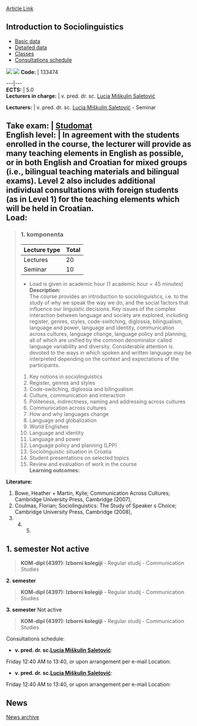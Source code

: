 [Article Link](https://www.fhs.hr/en/course/its_b)

## Introduction to Sociolinguistics
  * [Basic data](https://www.fhs.hr/en/course/its_b#v1id-523790_417112_1_0 "Basic data")
  * [Detailed data](https://www.fhs.hr/en/course/its_b#v1id-523790_417112_1_1 "Detailed data")
  * [Classes](https://www.fhs.hr/en/course/its_b#v1id-523790_417112_1_2 "Classes")
  * [Consultations schedule](https://www.fhs.hr/en/course/its_b#v1id-523790_417112_1_3 "Consultations schedule")


[![](https://www.fhs.hr/img/flags/gif/hr.gif)](https://www.fhs.hr/predmet/its_a) [![](https://www.fhs.hr/img/flags/gif/gb.gif)](https://www.fhs.hr/en/course/its_b)
**Code:** |  133474  
  
---|---  
**ECTS:** |  5.0   
**Lecturers in charge:** |  v. pred. dr. sc. [Lucia Miškulin Saletović](https://www.fhs.hr/staff/lucia.miskulin_saletovic)   
  
**Lecturers:** |  v. pred. dr. sc. [Lucia Miškulin Saletović](https://www.fhs.hr/djelatnik/lucia.miskulin_saletovic) - Seminar  
  
**Take exam:** |  [Studomat](http://www.isvu.hr/studomat)  
**English level:** |  In agreement with the students enrolled in the course, the lecturer will provide as many teaching elements in English as possible, or in both English and Croatian for mixed groups (i.e., bilingual teaching materials and bilingual exams). Level 2 also includes additional individual consultations with foreign students (as in Level 1) for the teaching elements which will be held in Croatian.   
**Load:**  
---  
> ### 1. komponenta
> | Lecture type | Total  
> ---|---  
> Lectures | 20  
> Seminar | 10  
> * Load is given in academic hour (1 academic hour = 45 minutes)   
**Description:**  
> The course provides an introduction to sociolinguistics, i.e. to the study of why we speak the way we do, and the social factors that influence our linguistic decisions. Key issues of the complex interaction between language and society are explored, including register, genres, styles, code-switching, diglossia, bilingualism, language and power, language and identity, communication across cultures, language change, language policy and planning, all of which are unified by the common denominator called language variability and diversity. Considerable attention is devoted to the ways in which spoken and written language may be interpreted depending on the context and expectations of the participants.  
>    
>    
>  1. Key notions in sociolinguistics  
>  2. Register, genres and styles  
>  3. Code-switching, diglossia and bilingualism  
>  4. Culture, communication and interaction  
>  5. Politeness, indirectness, naming and addressing across cultures  
>  6. Communication across cultures  
>  7. How and why languages change  
>  8. Language and globalization  
>  9. World Englishes  
>  10. Language and identity  
>  11. Language and power  
>  12. Language policy and planning (LPP)  
>  13. Sociolinguistic situation in Croatia  
>  14. Student presentations on selected topics  
>  15. Review and evaluation of work in the course  
**Learning outcomes:**  

  
**Literature:**  
  1. Bowe, Heather + Martin, Kylie; Communication Across Cultures; Cambridge University Press, Cambridge (2007), 
  2. Coulmas, Florian; Sociolinguistics: The Study of Speaker s Choice; Cambridge University Press, Cambridge (2008), 
  3.   4.   5. 
  
**1. semester** Not active  
---  
> **KOM-dipl (4397): Izborni kolegiji** - Regular studij - Communication Studies  
>   
  
**2. semester**  
> **KOM-dipl (4397): Izborni kolegiji** - Regular studij - Communication Studies  
>   
  
**3. semester** Not active  
> **KOM-dipl (4397): Izborni kolegiji** - Regular studij - Communication Studies  
>   
Consultations schedule: 
  * **v. pred. dr. sc.[Lucia Miškulin Saletović](https://www.fhs.hr/staff/lucia.miskulin_saletovic)**: 
  
Friday 12:40 AM to 13:40, or upon arrangement per e-mail
Location: 
  * **v. pred. dr. sc.[Lucia Miškulin Saletović](https://www.fhs.hr/djelatnik/lucia.miskulin_saletovic)**: 
  
Friday 12:40 AM to 13:40, or upon arrangement per e-mail
Location: 


## News
[News archive](https://www.fhs.hr/en/course/its_b?@=20qvk#news_87884 "News archive")

